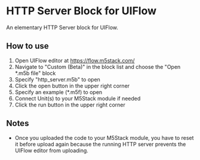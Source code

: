 # HTTP Server Block for UIFlow

An elementary HTTP Server block for UIFlow.

## How to use

1. Open UIFlow editor at https://flow.m5stack.com/
2. Navigate to "Custom (Beta)" in the block list and choose the "Open *.m5b file" block
3. Specify "http_server.m5b" to open
4. Click the open button in the upper right corner
5. Specify an example (*.m5f) to open
6. Connect Unit(s) to your M5Stack module if needed
7. Click the run button in the upper right corner

## Notes

- Once you uploaded the code to your M5Stack module, you have to reset it before upload again because the running HTTP server prevents the UIFlow editor from uploading.